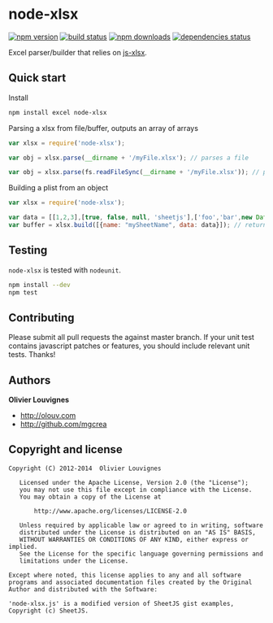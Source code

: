 # node-xlsx

[![npm version](https://img.shields.io/npm/v/node-xlsx.svg?style=flat)](https://www.npmjs.com/package/node-xlsx) [![build status](http://img.shields.io/travis/mgcrea/node-xlsx/master.svg?style=flat)](http://travis-ci.org/mgcrea/node-xlsx) [![npm downloads](https://img.shields.io/npm/dm/node-xlsx.svg?style=flat)](https://www.npmjs.com/package/node-xlsx) [![dependencies status](http://img.shields.io/david/mgcrea/node-xlsx.svg?style=flat)](https://david-dm.org/mgcrea/node-xlsx)

Excel parser/builder that relies on [js-xlsx](https://github.com/SheetJS/js-xlsx).


## Quick start

Install
```bash
npm install excel node-xlsx
```

Parsing a xlsx from file/buffer, outputs an array of arrays
```js
var xlsx = require('node-xlsx');

var obj = xlsx.parse(__dirname + '/myFile.xlsx'); // parses a file

var obj = xlsx.parse(fs.readFileSync(__dirname + '/myFile.xlsx')); // parses a buffer

```

Building a plist from an object
```js
var xlsx = require('node-xlsx');

var data = [[1,2,3],[true, false, null, 'sheetjs'],['foo','bar',new Date('2014-02-19T14:30Z'), '0.3'], ['baz', null, 'qux']];
var buffer = xlsx.build([{name: "mySheetName", data: data}]); // returns a buffer

```


## Testing

`node-xlsx` is tested with `nodeunit`.

>
```bash
npm install --dev
npm test
```


## Contributing

Please submit all pull requests the against master branch. If your unit test contains javascript patches or features, you should include relevant unit tests. Thanks!


## Authors

**Olivier Louvignes**

+ http://olouv.com
+ http://github.com/mgcrea


## Copyright and license

```
Copyright (C) 2012-2014  Olivier Louvignes

   Licensed under the Apache License, Version 2.0 (the "License");
   you may not use this file except in compliance with the License.
   You may obtain a copy of the License at

       http://www.apache.org/licenses/LICENSE-2.0

   Unless required by applicable law or agreed to in writing, software
   distributed under the License is distributed on an "AS IS" BASIS,
   WITHOUT WARRANTIES OR CONDITIONS OF ANY KIND, either express or implied.
   See the License for the specific language governing permissions and
   limitations under the License.

Except where noted, this license applies to any and all software programs and associated documentation files created by the Original Author and distributed with the Software:

'node-xlsx.js' is a modified version of SheetJS gist examples, Copyright (c) SheetJS.
```